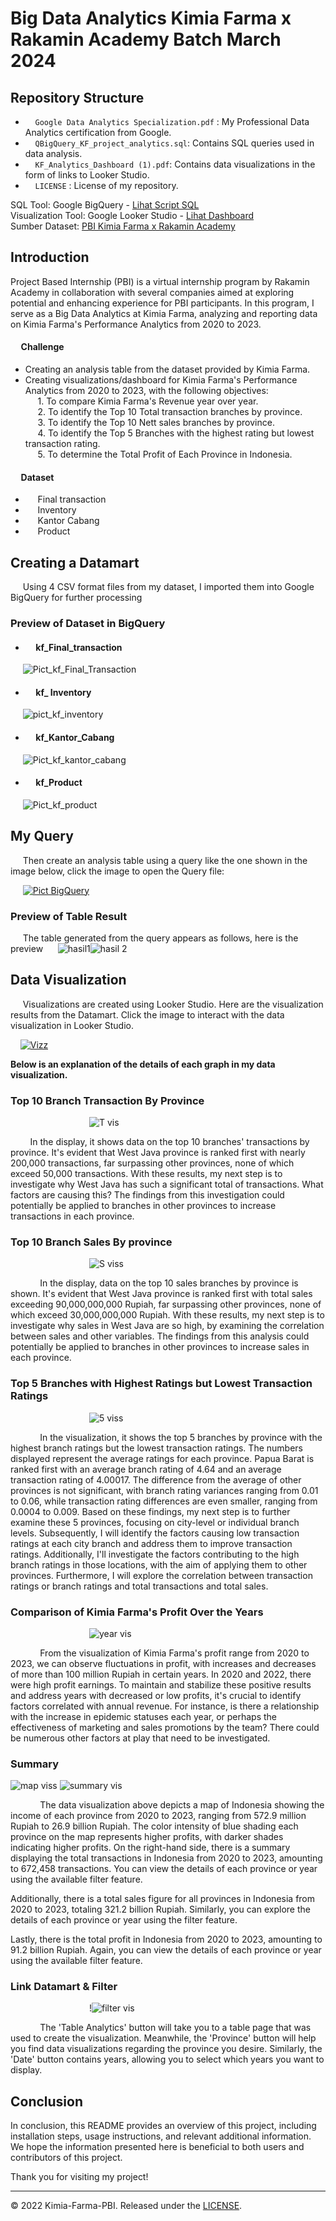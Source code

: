 # Big Data Analytics Kimia Farma x Rakamin Academy Batch March 2024
## Repository Structure
- &nbsp;&nbsp;&nbsp;&nbsp;`Google Data Analytics Specialization.pdf` : My Professional Data Analytics certification from Google.
- &nbsp;&nbsp;&nbsp;&nbsp;`QBigQuery_KF_project_analytics.sql`: Contains SQL queries used in data analysis.
- &nbsp;&nbsp;&nbsp;&nbsp;`KF_Analytics_Dashboard (1).pdf`: Contains data visualizations in the form of links to Looker Studio.
- &nbsp;&nbsp;&nbsp;&nbsp;`LICENSE` : License of my repository.
  
SQL Tool: Google BigQuery - [Lihat Script SQL](https://github.com/mfathurohman/Kimia-Farma-PBI/blob/main/QBigQuery_KF_project_analytics.sql)<br>
Visualization Tool: Google Looker Studio - [Lihat Dashboard](https://lookerstudio.google.com/reporting/d54f0b51-13ea-4a6d-9c3b-0cfab354a12d)<br>
Sumber Dataset: [PBI Kimia Farma x Rakamin Academy](https://www.rakamin.com/virtual-internship-experience/kimiafarma-big-data-analytics-virtual-internship-program)

## Introduction

Project Based Internship (PBI) is a virtual internship program by Rakamin Academy in collaboration with several companies aimed at exploring potential and enhancing experience for PBI participants. In this program, I serve as a Big Data Analytics at Kimia Farma, analyzing and reporting data on Kimia Farma's Performance Analytics from 2020 to 2023.

#### &nbsp;&nbsp;&nbsp;&nbsp; Challenge

- Creating an analysis table from the dataset provided by Kimia Farma.
- Creating visualizations/dashboard for Kimia Farma's Performance Analytics from 2020 to 2023, with the following objectives:<br>
&nbsp;&nbsp;&nbsp;&nbsp; 1. To compare Kimia Farma's Revenue year over year.<br>
&nbsp;&nbsp;&nbsp;&nbsp; 2. To identify the Top 10 Total transaction branches by province.<br>
&nbsp;&nbsp;&nbsp;&nbsp; 3. To identify the Top 10 Nett sales branches by province.<br>
&nbsp;&nbsp;&nbsp;&nbsp; 4. To identify the Top 5 Branches with the highest rating but lowest transaction rating.<br>
&nbsp;&nbsp;&nbsp;&nbsp; 5. To determine the Total Profit of Each Province in Indonesia.<br>


#### &nbsp;&nbsp;&nbsp;&nbsp; Dataset</n>

- &nbsp;&nbsp;&nbsp;&nbsp; Final transaction <br>
- &nbsp;&nbsp;&nbsp;&nbsp; Inventory<br>
- &nbsp;&nbsp;&nbsp;&nbsp; Kantor Cabang<br>
- &nbsp;&nbsp;&nbsp;&nbsp; Product<br>

## Creating a Datamart
&nbsp;&nbsp;&nbsp;&nbsp; Using 4 CSV format files from my dataset, I imported them into Google BigQuery for further processing

### Preview of Dataset in BigQuery
- #### &nbsp;&nbsp;&nbsp;&nbsp; kf_Final_transaction
&nbsp;&nbsp;&nbsp;&nbsp; ![Pict_kf_Final_Transaction](https://github.com/mfathurohman/Documenting_project/assets/134922083/9bc42b31-ac22-4ec8-ae34-a3e10eee1305)

- #### &nbsp;&nbsp;&nbsp;&nbsp; kf_ Inventory
&nbsp;&nbsp;&nbsp;&nbsp; ![pict_kf_inventory](https://github.com/mfathurohman/Documenting_project/assets/134922083/7cd39019-d18a-4aa0-891c-dc87caf6ceb3)

- #### &nbsp;&nbsp;&nbsp;&nbsp; kf_Kantor_Cabang
&nbsp;&nbsp;&nbsp;&nbsp; ![Pict_kf_kantor_cabang](https://github.com/mfathurohman/Documenting_project/assets/134922083/961bdc55-dcdc-4add-a287-4f4bb7cf98c0)

- #### &nbsp;&nbsp;&nbsp;&nbsp; kf_Product
&nbsp;&nbsp;&nbsp;&nbsp; ![Pict_kf_product](https://github.com/mfathurohman/Documenting_project/assets/134922083/6ce93c08-53cd-48b3-aad9-689c303965e0)


## My Query 

&nbsp;&nbsp;&nbsp;&nbsp; Then create an analysis table using a query like the one shown in the image below, click the image to open the Query file:

&nbsp;&nbsp;&nbsp;&nbsp; [![Pict BigQuery](https://github.com/mfathurohman/Kimia-Farma-PBI/assets/134922083/3aaa9565-1028-4a19-b148-c1ad2598ad9d)](https://github.com/mfathurohman/Documenting_project/blob/6829690e24b7f8c0751c9b8c59bc4e27a51cdb0e/QueryBQ_KF_Analytics.sql)

### Preview of Table Result
&nbsp;&nbsp;&nbsp;&nbsp; The table generated from the query appears as follows, here is the preview
&nbsp;&nbsp;&nbsp;&nbsp; ![hasil1](https://github.com/mfathurohman/Documenting_project/assets/134922083/9525791d-1b8f-48a2-aa57-57061f000702)![hasil 2](https://github.com/mfathurohman/Documenting_project/assets/134922083/c449977d-123e-475d-b608-8a54d36d5e3e)

## Data Visualization

&nbsp;&nbsp;&nbsp;&nbsp; Visualizations are created using Looker Studio. Here are the visualization results from the Datamart. Click the image to interact with the data visualization in Looker Studio.

&nbsp;&nbsp;&nbsp;&nbsp;[![Vizz](https://github.com/mfathurohman/Documenting_project/assets/134922083/2ae88af4-c14c-4deb-9f00-99b4f1786918)](https://lookerstudio.google.com/reporting/d54f0b51-13ea-4a6d-9c3b-0cfab354a12d)

**Below is an explanation of the details of each graph in my data visualization.**
### Top 10 Branch Transaction By Province

&nbsp;&nbsp;&nbsp;&nbsp;&nbsp;&nbsp;&nbsp;&nbsp;&nbsp;&nbsp;&nbsp;&nbsp;&nbsp;&nbsp;&nbsp;&nbsp;&nbsp;&nbsp;&nbsp;&nbsp;&nbsp;&nbsp;&nbsp;&nbsp;&nbsp;&nbsp;&nbsp;&nbsp;&nbsp;&nbsp;&nbsp;&nbsp;![T vis](https://github.com/mfathurohman/Kimia-Farma-PBI/assets/134922083/c12b89b2-151c-4fdb-ae68-360441ef5c3f)

&nbsp;&nbsp;&nbsp;&nbsp;&nbsp;&nbsp;&nbsp;&nbsp;In the display, it shows data on the top 10 branches' transactions by province. It's evident that West Java province is ranked first with nearly 200,000 transactions, far surpassing other provinces, none of which exceed 50,000 transactions. With these results, my next step is to investigate why West Java has such a significant total of transactions. What factors are causing this? The findings from this investigation could potentially be applied to branches in other provinces to increase transactions in each province.

### Top 10 Branch Sales By province

&nbsp;&nbsp;&nbsp;&nbsp;&nbsp;&nbsp;&nbsp;&nbsp;&nbsp;&nbsp;&nbsp;&nbsp;&nbsp;&nbsp;&nbsp;&nbsp;&nbsp;&nbsp;&nbsp;&nbsp;&nbsp;&nbsp;&nbsp;&nbsp;&nbsp;&nbsp;&nbsp;&nbsp;&nbsp;&nbsp;&nbsp;&nbsp;![S viss](https://github.com/mfathurohman/Kimia-Farma-PBI/assets/134922083/1e32cbdc-8167-4025-a063-6fe6eaa8d1ad)

&nbsp;&nbsp;&nbsp;&nbsp;&nbsp;&nbsp;&nbsp;&nbsp;&nbsp;&nbsp;&nbsp;&nbsp;In the display, data on the top 10 sales branches by province is shown. It's evident that West Java province is ranked first with total sales exceeding 90,000,000,000 Rupiah, far surpassing other provinces, none of which exceed 30,000,000,000 Rupiah. With these results, my next step is to investigate why sales in West Java are so high, by examining the correlation between sales and other variables. The findings from this analysis could potentially be applied to branches in other provinces to increase sales in each province.

### Top 5 Branches with Highest Ratings but Lowest Transaction Ratings

&nbsp;&nbsp;&nbsp;&nbsp;&nbsp;&nbsp;&nbsp;&nbsp;&nbsp;&nbsp;&nbsp;&nbsp;&nbsp;&nbsp;&nbsp;&nbsp;&nbsp;&nbsp;&nbsp;&nbsp;&nbsp;&nbsp;&nbsp;&nbsp;&nbsp;&nbsp;&nbsp;&nbsp;&nbsp;&nbsp;&nbsp;&nbsp;![5 viss](https://github.com/mfathurohman/Kimia-Farma-PBI/assets/134922083/995378fd-9163-4fa5-af72-06e3e1237ee4)

&nbsp;&nbsp;&nbsp;&nbsp;&nbsp;&nbsp;&nbsp;&nbsp;&nbsp;&nbsp;&nbsp;&nbsp;In the visualization, it shows the top 5 branches by province with the highest branch ratings but the lowest transaction ratings. The numbers displayed represent the average ratings for each province. Papua Barat is ranked first with an average branch rating of 4.64 and an average transaction rating of 4.00017. The difference from the average of other provinces is not significant, with branch rating variances ranging from 0.01 to 0.06, while transaction rating differences are even smaller, ranging from 0.0004 to 0.009. Based on these findings, my next step is to further examine these 5 provinces, focusing on city-level or individual branch levels. Subsequently, I will identify the factors causing low transaction ratings at each city branch and address them to improve transaction ratings. Additionally, I'll investigate the factors contributing to the high branch ratings in those locations, with the aim of applying them to other provinces. Furthermore, I will explore the correlation between transaction ratings or branch ratings and total transactions and total sales.

### Comparison of Kimia Farma's Profit Over the Years

&nbsp;&nbsp;&nbsp;&nbsp;&nbsp;&nbsp;&nbsp;&nbsp;&nbsp;&nbsp;&nbsp;&nbsp;&nbsp;&nbsp;&nbsp;&nbsp;&nbsp;&nbsp;&nbsp;&nbsp;&nbsp;&nbsp;&nbsp;&nbsp;&nbsp;&nbsp;&nbsp;&nbsp;&nbsp;&nbsp;&nbsp;&nbsp;![year vis](https://github.com/mfathurohman/Kimia-Farma-PBI/assets/134922083/57b157d1-f5a2-4ce5-9aa9-420d276bb5f9)

&nbsp;&nbsp;&nbsp;&nbsp;&nbsp;&nbsp;&nbsp;&nbsp;&nbsp;&nbsp;&nbsp;&nbsp;From the visualization of Kimia Farma's profit range from 2020 to 2023, we can observe fluctuations in profit, with increases and decreases of more than 100 million Rupiah in certain years. In 2020 and 2022, there were high profit earnings. To maintain and stabilize these positive results and address years with decreased or low profits, it's crucial to identify factors correlated with annual revenue. For instance, is there a relationship with the increase in epidemic statuses each year, or perhaps the effectiveness of marketing and sales promotions by the team? There could be numerous other factors at play that need to be investigated.

### Summary

![map viss](https://github.com/mfathurohman/Kimia-Farma-PBI/assets/134922083/bc9bc642-ce43-4cea-8c58-ef2cb2fa3ba9) ![summary vis](https://github.com/mfathurohman/Kimia-Farma-PBI/assets/134922083/3b10fa0d-5218-487b-8282-15b9cbeb0812)

&nbsp;&nbsp;&nbsp;&nbsp;&nbsp;&nbsp;&nbsp;&nbsp;&nbsp;&nbsp;&nbsp;&nbsp;The data visualization above depicts a map of Indonesia showing the income of each province from 2020 to 2023, ranging from 572.9 million Rupiah to 26.9 billion Rupiah. The color intensity of blue shading each province on the map represents higher profits, with darker shades indicating higher profits. On the right-hand side, there is a summary displaying the total transactions in Indonesia from 2020 to 2023, amounting to 672,458 transactions. You can view the details of each province or year using the available filter feature.

Additionally, there is a total sales figure for all provinces in Indonesia from 2020 to 2023, totaling 321.2 billion Rupiah. Similarly, you can explore the details of each province or year using the filter feature.

Lastly, there is the total profit in Indonesia from 2020 to 2023, amounting to 91.2 billion Rupiah. Again, you can view the details of each province or year using the available filter feature.

### Link Datamart & Filter

&nbsp;&nbsp;&nbsp;&nbsp;&nbsp;&nbsp;&nbsp;&nbsp;&nbsp;&nbsp;&nbsp;&nbsp;&nbsp;&nbsp;&nbsp;&nbsp;&nbsp;&nbsp;&nbsp;&nbsp;&nbsp;&nbsp;&nbsp;&nbsp;&nbsp;&nbsp;&nbsp;&nbsp;&nbsp;&nbsp;&nbsp;&nbsp;!![filter vis](https://github.com/mfathurohman/Kimia-Farma-PBI/assets/134922083/9a1ea11a-ee54-4eca-a014-03e759efa3c6)

&nbsp;&nbsp;&nbsp;&nbsp;&nbsp;&nbsp;&nbsp;&nbsp;&nbsp;&nbsp;&nbsp;&nbsp;The 'Table Analytics' button will take you to a table page that was used to create the visualization. Meanwhile, the 'Province' button will help you find data visualizations regarding the province you desire. Similarly, the 'Date' button contains years, allowing you to select which years you want to display.

## Conclusion

In conclusion, this README provides an overview of this project, including installation steps, usage instructions, and relevant additional information. We hope the information presented here is beneficial to both users and contributors of this project.

Thank you for visiting my project!

---
© 2022 Kimia-Farma-PBI. Released under the [LICENSE](https://github.com/mfathurohman/Kimia-Farma-PBI/blob/7149a8d38c1d4088be410b4f1a59253f8125f93e/LICENSE).

